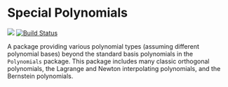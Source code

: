 # Special Polynomials

[![](https://img.shields.io/badge/docs-juliahub-blue.svg)](https://juliahub.com/docs/SpecialPolynomials/)
[![Build Status](https://travis-ci.org/jverzani/SpecialPolynomials.jl.svg?branch=master)](https://travis-ci.org/jverzani/SpecialPolynomials.jl)

A package providing various polynomial types (assuming different
polynomial bases) beyond the standard basis polynomials in the
`Polynomials` package. This package includes many classic orthogonal
polynomials, the Lagrange and Newton interpolating polynomials, and the
Bernstein polynomials.
